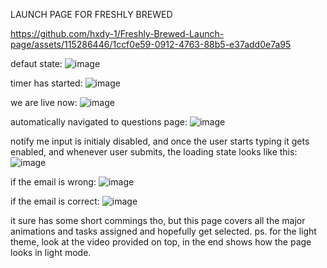 LAUNCH PAGE FOR FRESHLY BREWED

https://github.com/hxdy-1/Freshly-Brewed-Launch-page/assets/115286446/1ccf0e59-0912-4763-88b5-e37add0e7a95

defaut state:
![image](https://github.com/hxdy-1/Freshly-Brewed-Launch-page/assets/115286446/298f6fa7-021d-4d62-907d-e977ddf10b2c)

timer has started:
![image](https://github.com/hxdy-1/Freshly-Brewed-Launch-page/assets/115286446/3c833abb-202d-48d6-b47d-5da9b91e6b97)

we are live now:
![image](https://github.com/hxdy-1/Freshly-Brewed-Launch-page/assets/115286446/623fcfe6-4c80-42c6-96ce-9e178b19e291)

automatically navigated to questions page:
![image](https://github.com/hxdy-1/Freshly-Brewed-Launch-page/assets/115286446/53a2295a-7e8e-4827-8c20-2e7912b15c81)

notify me input is initialy disabled, and once the user starts typing it gets enabled, and whenever user submits, the loading state looks like this:
![image](https://github.com/hxdy-1/Freshly-Brewed-Launch-page/assets/115286446/4a945672-7c71-4da9-8bc6-3f82c10b3743)

if the email is wrong:
![image](https://github.com/hxdy-1/Freshly-Brewed-Launch-page/assets/115286446/d83571b2-9cc3-49f6-b678-41dbc4f70786)

if the email is correct:
![image](https://github.com/hxdy-1/Freshly-Brewed-Launch-page/assets/115286446/419d2f7d-1fbf-44e3-9a05-ac325d5d3c63)

it sure has some short commings tho, but this page covers all the major animations and tasks assigned and hopefully get selected.
ps. for the light theme, look at the video provided on top, in the end shows how the page looks in light mode.
